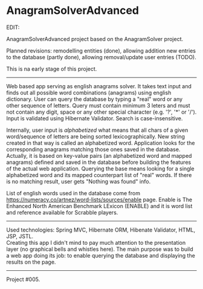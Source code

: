 # AnagramSolverAdvanced

<p>EDIT:</p>
<p>AnagramSolverAdvanced project based on the AnagramSolver project.</p>
<p>Planned revisions: remodelling entities (done), allowing addition new entries to the database (partly done), allowing removal/update user entries (TODO).</p>
<p>This is na early stage of this project.</p>

---

Web based app serving as english anagrams solver. It takes text input and finds out all possible word combinations (anagrams) using english dictionary.
User can query the database by typing a "real" word or any other sequence of letters.
Query must contain minimum 3 leters and must not contain any digit, space or any other special character (e.g. '?', '*' or '/'). Input is validated using Hibernate Validator. Search is case-insensitive.

Internally, user input is <i>alphabetized</i> what means that all chars of a given word/sequence of letters are being sorted lexicographically. New string created in that way is called an alphabetized word. Application looks for the corresponding anagrams matching those ones saved in the database. Actually, it is based on key-value pairs (an alphabetized word and mapped anagrams) defined and saved in the database before building the features of the actual web application. Querying the base means looking for a single alphabetized word and its mapped counterpart list of "real" words. If there is no matching result, user gets "Nothing was found" info. 

List of english words used in the database come from https://numeracy.co/artnez/word-lists/sources/enable page.
Enable is The Enhanced North American Benchmark LExicon (ENABLE) and it is word list and reference available for Scrabble players. 

----

Used technologies:
Spring MVC, Hibernate ORM, Hibenate Validator, HTML, JSP, JSTL.<br>Creating this app I didn't mind to pay much attention to the presentation layer (no graphical bells and whistles here). The main purpose was to build a web app doing its job: to enable querying the database and displaying the results on the page. 

---

Project #005.